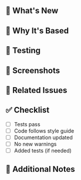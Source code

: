 ## 🎯 What's New
<!-- What did you add/fix/change? -->

## 🌟 Why It's Based
<!-- Why is this change important? -->

## 🧪 Testing
<!-- How did you test it? -->

## 📸 Screenshots
<!-- If applicable -->

## 🔗 Related Issues
<!-- Link any related issues -->

## ✅ Checklist
- [ ] Tests pass
- [ ] Code follows style guide
- [ ] Documentation updated
- [ ] No new warnings
- [ ] Added tests (if needed)

## 📝 Additional Notes
<!-- Anything else we should know? --> 